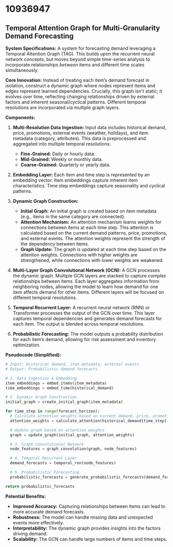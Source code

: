 # 10936947

## Temporal Attention Graph for Multi-Granularity Demand Forecasting

**System Specifications:** A system for forecasting demand leveraging a Temporal Attention Graph (TAG). This builds upon the recurrent neural network concepts, but moves beyond simple time-series analysis to incorporate relationships *between* items and different time scales simultaneously.

**Core Innovation:** Instead of treating each item’s demand forecast in isolation, construct a dynamic graph where nodes represent items and edges represent learned dependencies.  Crucially, this graph isn't static; it evolves over time, reflecting changing relationships driven by external factors and inherent seasonal/cyclical patterns. Different temporal resolutions are incorporated via multiple graph layers.

**Components:**

1.  **Multi-Resolution Data Ingestion:** Input data includes historical demand, price, promotions, external events (weather, holidays), and item metadata (category, attributes).  This data is preprocessed and aggregated into multiple temporal resolutions:
    *   **Fine-Grained:** Daily or hourly data.
    *   **Mid-Grained:** Weekly or monthly data.
    *   **Coarse-Grained:** Quarterly or yearly data.

2.  **Embedding Layer:** Each item and time step is represented by an embedding vector. Item embeddings capture inherent item characteristics.  Time step embeddings capture seasonality and cyclical patterns.

3.  **Dynamic Graph Construction:**
    *   **Initial Graph:** An initial graph is created based on item metadata (e.g., items in the same category are connected).
    *   **Attention Mechanism:** An attention mechanism learns weights for connections between items at each time step. This attention is calculated based on the current demand patterns, price, promotions, and external events. The attention weights represent the strength of the dependency between items.
    *   **Graph Update:** The graph is updated at each time step based on the attention weights. Connections with higher weights are strengthened, while connections with lower weights are weakened.

4.  **Multi-Layer Graph Convolutional Network (GCN):** A GCN processes the dynamic graph.  Multiple GCN layers are stacked to capture complex relationships between items.  Each layer aggregates information from neighboring nodes, allowing the model to learn how demand for one item affects demand for other items. Different layers will be focused on different temporal resolutions.

5.  **Temporal Recurrent Layer:** A recurrent neural network (RNN) or Transformer processes the output of the GCN over time. This layer captures temporal dependencies and generates demand forecasts for each item. The output is blended across temporal resolutions.

6.  **Probabilistic Forecasting:** The model outputs a probability distribution for each item’s demand, allowing for risk assessment and inventory optimization.

**Pseudocode (Simplified):**

```python
# Input: Historical demand, item metadata, external events
# Output: Probabilistic demand forecasts

# 1. Data Ingestion & Embedding
item_embeddings = embed_items(item_metadata)
time_embeddings = embed_time(historical_demand)

# 2. Dynamic Graph Construction
initial_graph = create_initial_graph(item_metadata)

for time_step in range(forecast_horizon):
  # Calculate attention weights based on current demand, price, promotions
  attention_weights = calculate_attention(historical_demand[time_step], price[time_step], promotions[time_step])

  # Update graph based on attention weights
  graph = update_graph(initial_graph, attention_weights)

  # 3. Graph Convolutional Network
  node_features = graph_convolution(graph, node_features)

  # 4. Temporal Recurrent Layer
  demand_forecasts = temporal_rnn(node_features)

  # 5. Probabilistic Forecasting
  probabilistic_forecasts = generate_probabilistic_forecasts(demand_forecasts)

return probabilistic_forecasts
```

**Potential Benefits:**

*   **Improved Accuracy:** Capturing relationships between items can lead to more accurate demand forecasts.
*   **Robustness:** The model can handle missing data and unexpected events more effectively.
*   **Interpretability:** The dynamic graph provides insights into the factors driving demand.
*   **Scalability:** The GCN can handle large numbers of items and time steps.